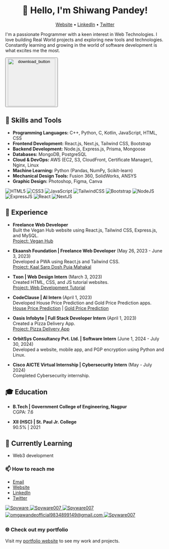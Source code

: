 <link rel="stylesheet" type="text/css" href="/style.css">


<h1 align="center">👋 Hello, I'm Shiwang Pandey!</h1>
<p align="center">
  <a href="https://shiwangpandey.tech">Website</a> •
  <a href="https://www.linkedin.com/in/shiwang-pandey/">LinkedIn</a> •
  <a href="https://twitter.com/Shiwang__Pandey">Twitter</a>
</p>

I'm a passionate Programmer with a keen interest in Web Technologies. I love building Real World projects and exploring new tools and technologies. Constantly learning and growing in the world of software development is what excites me the most.

<a href="https://drive.google.com/file/d/1W38cjtg4JWRvS9d5JhE0fq5HvfbXz8ob/view?usp=sharing" target="_blank" download>
  <button><img src="download_resume2.gif" width="150" alt="download_button">
</button>
</a>
<p></p>


## 🚀 Skills and Tools

- **Programming Languages:** C++, Python, C, Kotlin, JavaScript, HTML, CSS
- **Frontend Development:** React.js, Next.js, Tailwind CSS, Bootstrap
- **Backend Development:** Node.js, Express.js, Prisma, Mongoose
- **Databases:** MongoDB, PostgreSQL
- **Cloud & DevOps:** AWS (EC2, S3, CloudFront, Certificate Manager), Nginx, Linux
- **Machine Learning:** Python (Pandas, NumPy, Scikit-learn)
- **Mechanical Design Tools:** Fusion 360, SolidWorks, ANSYS
- **Graphic Design:** Photoshop, Figma, Canva

<div align="left">
<img alt="HTML5" src="https://img.shields.io/badge/html5-%23E34F26.svg?style=for-the-badge&logo=html5&logoColor=white"/>
<img alt="CSS3" src="https://img.shields.io/badge/css3-%231572B6.svg?style=for-the-badge&logo=css3&logoColor=white"/> 
<img alt="JavaScript" src="https://img.shields.io/badge/javascript-%23323330.svg?style=for-the-badge&logo=javascript&logoColor=%23F7DF1E"/> 
<img alt="TailwindCSS" src="https://img.shields.io/badge/Tailwind_CSS-38B2AC?style=for-the-badge&logo=tailwind-css&logoColor=white"/>
<img alt="Bootstrap" src="https://img.shields.io/badge/bootstrap-%23563D7C.svg?style=for-the-badge&logo=bootstrap&logoColor=white"/>
<img alt="NodeJS" src="https://img.shields.io/badge/node.js-%2343853D.svg?style=for-the-badge&logo=node-dot-js&logoColor=white"/>
<img alt="ExpressJS" src="https://img.shields.io/badge/Express.js-000000?style=for-the-badge&logo=express&logoColor=white"/>
<img alt="React" src="https://img.shields.io/badge/react-%2320232a.svg?style=for-the-badge&logo=react&logoColor=%2361DAFB"/>
<img alt="NextJS" src="https://img.shields.io/badge/next.js-000000?style=for-the-badge&logo=nextdotjs&logoColor=white"/>
</div>

## 💼 Experience

- **Freelance Web Developer**  
  Built the Vegan Hub website using React.js, Tailwind CSS, Express.js, and MySQL.  
  [Project: Vegan Hub](https://github.com/your-repo-link)

- **Ekaansh Foundation | Freelance Web Developer** (May 26, 2023 - June 3, 2023)  
  Developed a PWA using React.js and Tailwind CSS.  
  [Project: Kaal Sarp Dosh Puja Mahakal](https://github.com/your-repo-link)

- **Txon | Web Design Intern** (March 3, 2023)  
  Created HTML, CSS, and JS tutorial websites.  
  [Project: Web Development Tutorial](https://github.com/your-repo-link)

- **CodeClause | AI Intern** (April 1, 2023)  
  Developed House Price Prediction and Gold Price Prediction apps.  
  [House Price Prediction](https://github.com/your-repo-link) | [Gold Price Prediction](https://github.com/your-repo-link)

- **Oasis Infobyte | Full Stack Developer Intern** (April 1, 2023)  
  Created a Pizza Delivery App.  
  [Project: Pizza Delivery App](https://github.com/your-repo-link)

- **OrbitSys Consultancy Pvt. Ltd. | Software Intern** (June 1, 2024 - July 30, 2024)  
  Developed a website, mobile app, and PGP encryption using Python and Linux.

- **Cisco AICTE Virtual Internship | Cybersecurity Intern** (May - July 2024)  
  Completed Cybersecurity internship.

## 🎓 Education

- **B.Tech | Government College of Engineering, Nagpur**  
  CGPA: 7.6

- **XII (HSC) | St. Paul Jr. College**  
  90.5% | 2021

## 🌱 Currently Learning
- Web3 development

### 📫 How to reach me

- [Email](mailto:shiwangpande1@gmail.com)
- [Website](https://shiwang.tech)
- [LinkedIn](https://www.linkedin.com/in/shiwang-pandey/)
- [Twitter](https://twitter.com/Shiwang__Pandey)

<div align="left">
 <a href="https://www.linkedin.com/in/shiwang-pandey/" target="_blank">
<img src=https://img.shields.io/badge/linkedin-%231E77B5.svg?&style=for-the-badge&logo=linkedin&logoColor=white alt=Spyware linkedin style="margin-bottom: 5px;" />
</a>
  
 <a href="https://github.com/adarshnjena" target="_blank">
<img src=https://img.shields.io/badge/GitHub-100000?style=for-the-badge&logo=github&logoColor=white alt=Spyware007 GitHub style="margin-bottom: 5px;" />
</a>
  
 <a href="https://twitter.com/Shiwang__Pandey" target="_blank">
<img src=https://img.shields.io/badge/twitter-%2300acee.svg?&style=for-the-badge&logo=twitter&logoColor=white alt=Spyware007 twitter style="margin-bottom: 5px;" />
</a>

<a href="mailto:shiwangpande1@gmail.com" target="_blank">
<img src="https://img.shields.io/badge/Gmail-D14836?style=for-the-badge&logo=gmail&logoColor=white" alt=omgawandeofficial9834899149@gmail.com mail style="margin-bottom: 5px;" />
</a>

<a href="https://www.instagram.com/__shiwang/" target="_blank">
<img src=https://img.shields.io/badge/Instagram-E4405F?style=for-the-badge&logo=instagram&logoColor=white alt=Spyware007 Instagram style="margin-bottom: 5px;" />
</a>
</div>


### 🌐 Check out my portfolio

Visit my [portfolio website](https://shiwangpandey.tech) to see my work and projects.
